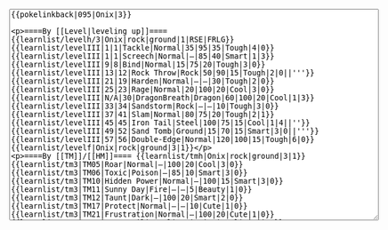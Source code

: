 </p><textarea readonly="" accesskey="," id="wpTextbox1" cols="80" rows="25" style="" class="mw-editfont-monospace" lang="en" dir="ltr" name="wpTextbox1">{{pokelinkback|095|Onix|3}}

====By [[Level|leveling up]]====
{{learnlist/levelh/3|Onix|rock|ground|1|RSE|FRLG}}
{{learnlist/levelIII|1|1|Tackle|Normal|35|95|35|Tough|4|0}}
{{learnlist/levelIII|1|1|Screech|Normal|—|85|40|Smart|1|3}}
{{learnlist/levelIII|9|8|Bind|Normal|15|75|20|Tough|3|0}}
{{learnlist/levelIII|13|12|Rock Throw|Rock|50|90|15|Tough|2|0||'''}}
{{learnlist/levelIII|21|19|Harden|Normal|—|—|30|Tough|2|0}}
{{learnlist/levelIII|25|23|Rage|Normal|20|100|20|Cool|3|0}}
{{learnlist/levelIII|N/A|30|DragonBreath|Dragon|60|100|20|Cool|1|3}}
{{learnlist/levelIII|33|34|Sandstorm|Rock|—|—|10|Tough|3|0}}
{{learnlist/levelIII|37|41|Slam|Normal|80|75|20|Tough|2|1}}
{{learnlist/levelIII|45|45|Iron Tail|Steel|100|75|15|Cool|1|4||''}}
{{learnlist/levelIII|49|52|Sand Tomb|Ground|15|70|15|Smart|3|0||'''}}
{{learnlist/levelIII|57|56|Double-Edge|Normal|120|100|15|Tough|6|0}}
{{learnlist/levelf|Onix|rock|ground|3|1}}

====By [[TM]]/[[HM]]====
{{learnlist/tmh|Onix|rock|ground|3|1}}
{{learnlist/tm3|TM05|Roar|Normal|—|100|20|Cool|3|0}}
{{learnlist/tm3|TM06|Toxic|Poison|—|85|10|Smart|3|0}}
{{learnlist/tm3|TM10|Hidden Power|Normal|—|100|15|Smart|3|0}}
{{learnlist/tm3|TM11|Sunny Day|Fire|—|—|5|Beauty|1|0}}
{{learnlist/tm3|TM12|Taunt|Dark|—|100|20|Smart|2|0}}
{{learnlist/tm3|TM17|Protect|Normal|—|—|10|Cute|1|0}}
{{learnlist/tm3|TM21|Frustration|Normal|—|100|20|Cute|1|0}}
{{learnlist/tm3|TM23|Iron Tail|Steel|100|75|15|Cool|1|4||''}}
{{learnlist/tm3|TM26|Earthquake|Ground|100|100|10|Tough|1|3||'''}}
{{learnlist/tm3|TM27|Return|Normal|—|100|20|Cute|1|0}}
{{learnlist/tm3|TM28|Dig|Ground|60|100|10|Smart|1|0||'''}}
{{learnlist/tm3|TM32|Double Team|Normal|—|—|15|Cool|2|0}}
{{learnlist/tm3|TM37|Sandstorm|Rock|—|—|10|Tough|3|0}}
{{learnlist/tm3|TM39|Rock Tomb|Rock|50|80|10|Smart|3|0||'''}}
{{learnlist/tm3|TM41|Torment|Dark|—|100|15|Tough|2|0}}
{{learnlist/tm3|TM42|Facade|Normal|70|100|20|Cute|2|0}}
{{learnlist/tm3|TM43|Secret Power|Normal|70|100|20|Smart|1|0}}
{{learnlist/tm3|TM44|Rest|Psychic|—|—|10|Cute|2|0}}
{{learnlist/tm3|TM45|Attract|Normal|—|100|15|Cute|2|0}}
{{learnlist/tm3|HM04|Strength|Normal|80|100|15|Tough|2|1}}
{{learnlist/tm3|HM06|Rock Smash|Fighting|20|100|15|Tough|1|0}}
{{learnlist/tmf|Onix|rock|ground|3|1}}

====By {{pkmn|breeding}}====
{{learnlist/breedh|Onix|rock|ground|3|1}}
{{learnlist/breed3|{{MSP/3|185|Sudowoodo}}{{MSP/3|299|Nosepass}}|Block|Normal|—|—|5|Cute|2|0}}
{{learnlist/breed3|{{MSP/3|074|Geodude}}{{MSP/3|075|Graveler}}{{MSP/3|076|Golem}}|Explosion|Normal|250|100|5|Beauty|8|0}}
{{learnlist/breed3|{{MSP/3|185|Sudowoodo}}|Flail|Normal|—|100|15|Cute|1|0}}
{{learnlist/breed3|{{MSP/3|185|Sudowoodo}}{{MSP/3|299|Nosepass}}|Rock Slide|Rock|75|90|10|Tough|1|3||'''}}
{{learnlist/breedf|Onix|rock|ground|3|1}}

====By [[Move Tutor|tutoring]]====
{{learnlist/tutorh|Onix|rock|ground|3|1}}
{{learnlist/tutor3|Body Slam|Normal|85|100|15|Tough|1|4|||yes|yes|yes}}
{{learnlist/tutor3|Double-Edge|Normal|120|100|15|Tough|6|0|||yes|yes|yes}}
{{learnlist/tutor3|Endure|Normal|—|—|10|Tough|2|0|||no|yes|no}}
{{learnlist/tutor3|Explosion|Normal|250|100|5|Beauty|8|0|||yes|yes|no}}
{{learnlist/tutor3|Mimic|Normal|—|—|10|Cute|1|0|||yes|yes|yes}}
{{learnlist/tutor3|Mud-Slap|Ground|20|100|10|Cute|2|1||'''|no|yes|no}}
{{learnlist/tutor3|Psych Up|Normal|—|—|10|Smart|2|0|||no|yes|no}}
{{learnlist/tutor3|Rock Slide|Rock|75|90|10|Tough|1|3||'''|yes|yes|no}}
{{learnlist/tutor3|Selfdestruct|Normal|200|100|5|Beauty|8|0|||no|no|yes}}
{{learnlist/tutor3|Sleep Talk|Normal|—|—|10|Cute|3|0|||no|yes|no}}
{{learnlist/tutor3|Snore|Normal|40|100|15|Cute|4|0|||no|yes|no}}
{{learnlist/tutor3|Substitute|Normal|—|—|10|Smart|2|0|||yes|yes|yes}}
{{learnlist/tutor3|Swagger|Normal|—|90|15|Cute|2|0|||no|yes|yes}}
{{learnlist/tutorf|Onix|rock|ground|3|1}}

[[it:Onix/Mosse apprese in terza generazione]]
[[zh:大岩蛇/第三世代招式表]]
